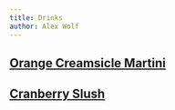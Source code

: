 ```yaml
---
title: Drinks
author: Alex Wolf
---
```


## [Orange Creamsicle Martini](./orange_creamsicle_martini.html)
## [Cranberry Slush](./Cranberry_slush.html)
